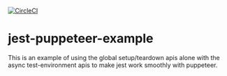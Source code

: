 [![CircleCI](https://circleci.com/gh/xfumihiro/jest-puppeteer-example/tree/master.svg?style=svg)](https://circleci.com/gh/xfumihiro/jest-puppeteer-example/tree/master)

# jest-puppeteer-example

This is an example of using the global setup/teardown apis alone with the async test-environment apis to make jest work smoothly with puppeteer.
